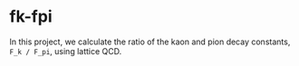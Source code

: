 # fk-fpi

In this project, we calculate the ratio of the kaon and pion decay constants, `F_k / F_pi`, using lattice QCD.